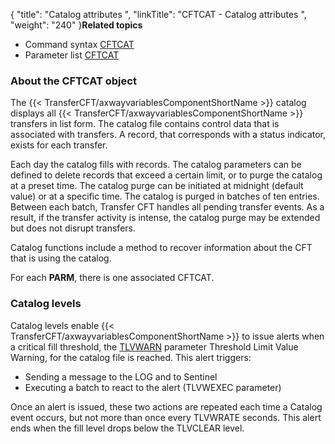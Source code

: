 {
    "title": "Catalog attributes ",
    "linkTitle": "CFTCAT - Catalog attributes ",
    "weight": "240"
}****Related
topics****

- Command syntax
    [CFTCAT](../../../c_intro_userinterfaces/command_summary#CFTCAT)
- Parameter list
    [CFTCAT](../../../c_intro_userinterfaces/web_copilot_ui/conf_intro/cftcat)

<span id="About_the_CFTCAT_object"></span>

### About the CFTCAT object

The {{< TransferCFT/axwayvariablesComponentShortName  >}} catalog displays all {{< TransferCFT/axwayvariablesComponentShortName  >}} transfers in list
form. The catalog file contains control data that is associated with transfers.
A record, that corresponds with a status indicator, exists for each transfer.

Each day the catalog fills with records. The catalog parameters can
be defined to delete records that exceed a certain limit, or to purge
the catalog at a preset time. The catalog purge can be initiated at midnight (default value) or at
a specific time. The catalog is purged in batches of ten entries. Between
each batch, Transfer CFT handles all pending transfer events. As a result,
if the transfer activity is intense, the catalog purge may be extended
but does not disrupt transfers.

Catalog functions include a method to recover information about the
CFT that is using the catalog.

For each ****PARM****, there is one
associated CFTCAT.

### Catalog levels

Catalog levels enable {{< TransferCFT/axwayvariablesComponentShortName  >}} to issue alerts
when a critical fill threshold, the [TLVWARN](../../../c_intro_userinterfaces/command_summary/parameter_intro/tlvwarn)
parameter Threshold Limit Value Warning, for the catalog file is reached.
This alert triggers:

- Sending
    a message to the LOG and to Sentinel
- Executing
    a batch to react to the alert (TLVWEXEC parameter)

Once an alert is issued, these two actions are repeated
each time a Catalog event occurs, but not more than once every TLVWRATE
seconds. This alert ends when the fill level drops below the TLVCLEAR
level.
